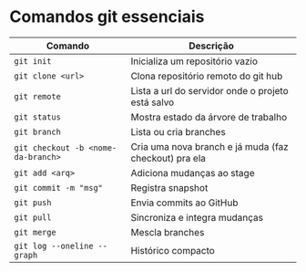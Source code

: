 # Comandos git essenciais

   | Comando                               | Descrição                                                   |
   | ------------------------------------- | ----------------------------------------------------------- |
   | `git init`                            | Inicializa um repositório vazio                             |
   | `git clone <url>`                     | Clona repositório remoto do git hub                         |
   | `git remote`                          | Lista a url do servidor onde o projeto está salvo           |
   | `git status`                          | Mostra estado da árvore de trabalho                         |
   | `git branch`                          | Lista ou cria branches                                      |
   | `git checkout -b <nome-da-branch>`    | Cria uma nova branch e já muda (faz checkout) pra ela       |
   | `git add <arq>`                       | Adiciona mudanças ao stage                                  |
   | `git commit -m "msg"`                 | Registra snapshot                                           |
   | `git push`                            | Envia commits ao GitHub                                     |
   | `git pull`                            | Sincroniza e integra mudanças                               |
   | `git merge`                           | Mescla branches                                             |
   | `git log --oneline --graph`           | Histórico compacto                                          |